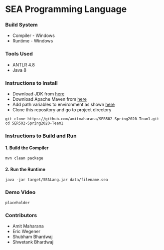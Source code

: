 # SEA Programming Language

### Build System
* Compiler - Windows
* Runtime - Windows

### Tools Used
* ANTLR 4.8
* Java 8

### Instructions to Install
* Download JDK from [here](https://www.oracle.com/java/technologies/javase/javase-jdk8-downloads.html)
* Download Apache Maven from [here](https://maven.apache.org/download.cgi)
* Add path variables to environment as shown [here](https://mkyong.com/maven/how-to-install-maven-in-windows/)
* Clone this repository and go to project directory 
```
git clone https://github.com/amitmaharana/SER502-Spring2020-Team1.git
cd SER502-Spring2020-Team1
```

### Instructions to Build and Run

#### 1. Build the Compiler
```
mvn clean package
```

#### 2. Run the Runtime
```
java -jar target/SEALang.jar data/filename.sea
```

### Demo Video
```
placeholder
```

### Contributors
* Amit Maharana
* Eric Wegener
* Shubham Bhardwaj
* Shwetank Bhardwaj
